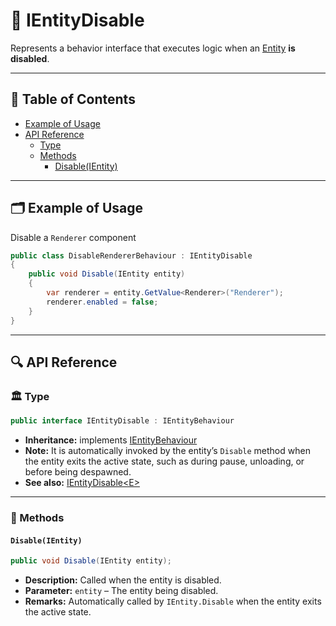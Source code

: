 # 🧩️ IEntityDisable

Represents a behavior interface that executes logic when an [Entity](../Entities/Manual.md) **is
disabled**.

---

## 📑 Table of Contents

- [Example of Usage](#-example-of-usage)
- [API Reference](#-api-reference)
    - [Type](#-type)
    - [Methods](#-methods)
        - [Disable(IEntity)](#disableientity)

---

## 🗂 Example of Usage

Disable a `Renderer` component

```csharp
public class DisableRendererBehaviour : IEntityDisable
{
    public void Disable(IEntity entity)
    {
        var renderer = entity.GetValue<Renderer>("Renderer");
        renderer.enabled = false;
    }
}
```

---

## 🔍 API Reference

### 🏛️ Type <div id="-type"></div>

```csharp
public interface IEntityDisable : IEntityBehaviour
```

- **Inheritance:** implements [IEntityBehaviour](IEntityBehaviour.md)
- **Note:** It is automatically invoked by the entity’s `Disable` method when the entity exits the active state, such as
  during pause, unloading, or before being despawned.
- **See also:** [IEntityDisable&lt;E&gt;](IEntityDisable%601.md)

---

### 🏹 Methods

#### `Disable(IEntity)`

```csharp
public void Disable(IEntity entity);
```

- **Description:** Called when the entity is disabled.
- **Parameter:** `entity` – The entity being disabled.
- **Remarks:** Automatically called by `IEntity.Disable` when the entity exits the active state.